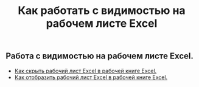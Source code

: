 ﻿---
title: Как работать с видимостью на рабочем листе Excel
second_title: Aspose.Cells Cloud Documen
linktitle: Видимость
type: docs
url: /ru/worksheets/panes/
keywords: How to work with visibility on an Excel worksheet
description: Aspose.Cells Cloud REST API поддерживает работу с видимостью на листе Excel. SDK поддерживает различные языки разработки, включая Android, C#, Go, Java, NodeJS, Perl, PHP, Python, Ruby и Swift.
weight: 20
kwords: Excel, Office Облако, REST API, Электронная таблица, PDF, CSV, Json, Markdown, Как работать с видимостью на листе Excel
---
## Работа с видимостью на рабочем листе Excel.

- [Как скрыть рабочий лист Excel в рабочей книге Excel.](/cells/ru/worksheets/hide/) 
- [Как отобразить рабочий лист Excel в рабочей книге Excel.](/cells/ru/worksheets/unhide/) 


